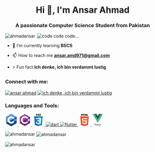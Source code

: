 <h1 align="center">Hi 👋, I'm Ansar Ahmad</h1>
<h3 align="center">A passionate Computer Science Student from Pakistan</h3>
<img align="right" alt="code code code..." width="400" src="[image](https://user-images.githubusercontent.com/117258516/213870288-c5870c09-1e26-425e-82e6-3abfc917fcc9.png)">


<p align="left"> <img src="https://komarev.com/ghpvc/?username=ahmadansar&label=Profile%20views&color=0e75b6&style=flat" alt="ahmadansar" /> </p>

- 🌱 I’m currently learning **BSCS**

- 📫 How to reach me **ansar.amd971@gmail.com**

- ⚡ Fun fact **Ich denke, ich bin verdammt lustig**

<h3 align="left">Connect with me:</h3>
<p align="left">
<a href="https://fb.com/ansar ahmad" target="blank"><img align="center" src="https://raw.githubusercontent.com/rahuldkjain/github-profile-readme-generator/master/src/images/icons/Social/facebook.svg" alt="ansar ahmad" height="30" width="40" /></a>
<a href="https://instagram.com/ich denke, ich bin verdammt lustig" target="blank"><img align="center" src="https://raw.githubusercontent.com/rahuldkjain/github-profile-readme-generator/master/src/images/icons/Social/instagram.svg" alt="ich denke, ich bin verdammt lustig" height="30" width="40" /></a>
</p>

<h3 align="left">Languages and Tools:</h3>
<p align="left"> <a href="https://www.w3schools.com/cpp/" target="_blank" rel="noreferrer"> <img src="https://raw.githubusercontent.com/devicons/devicon/master/icons/cplusplus/cplusplus-original.svg" alt="cplusplus" width="40" height="40"/> </a> <a href="https://www.w3schools.com/cs/" target="_blank" rel="noreferrer"> <img src="https://raw.githubusercontent.com/devicons/devicon/master/icons/csharp/csharp-original.svg" alt="csharp" width="40" height="40"/> </a> <a href="https://www.w3schools.com/css/" target="_blank" rel="noreferrer"> <img src="https://raw.githubusercontent.com/devicons/devicon/master/icons/css3/css3-original-wordmark.svg" alt="css3" width="40" height="40"/> </a> <a href="https://dart.dev" target="_blank" rel="noreferrer"> <img src="https://www.vectorlogo.zone/logos/dartlang/dartlang-icon.svg" alt="dart" width="40" height="40"/> </a> <a href="https://flutter.dev" target="_blank" rel="noreferrer"> <img src="https://www.vectorlogo.zone/logos/flutterio/flutterio-icon.svg" alt="flutter" width="40" height="40"/> </a> <a href="https://www.w3.org/html/" target="_blank" rel="noreferrer"> <img src="https://raw.githubusercontent.com/devicons/devicon/master/icons/html5/html5-original-wordmark.svg" alt="html5" width="40" height="40"/> </a> <a href="https://vuejs.org/" target="_blank" rel="noreferrer"> <img src="https://raw.githubusercontent.com/devicons/devicon/master/icons/vuejs/vuejs-original-wordmark.svg" alt="vuejs" width="40" height="40"/> </a> </p>

<p><img align="left" src="https://github-readme-stats.vercel.app/api/top-langs?username=ahmadansar&show_icons=true&locale=en&layout=compact" alt="ahmadansar" /></p>

<p>&nbsp;<img align="center" src="https://github-readme-stats.vercel.app/api?username=ahmadansar&show_icons=true&locale=en" alt="ahmadansar" /></p>

<p><img align="center" src="https://github-readme-streak-stats.herokuapp.com/?user=ahmadansar&" alt="ahmadansar" /></p>
